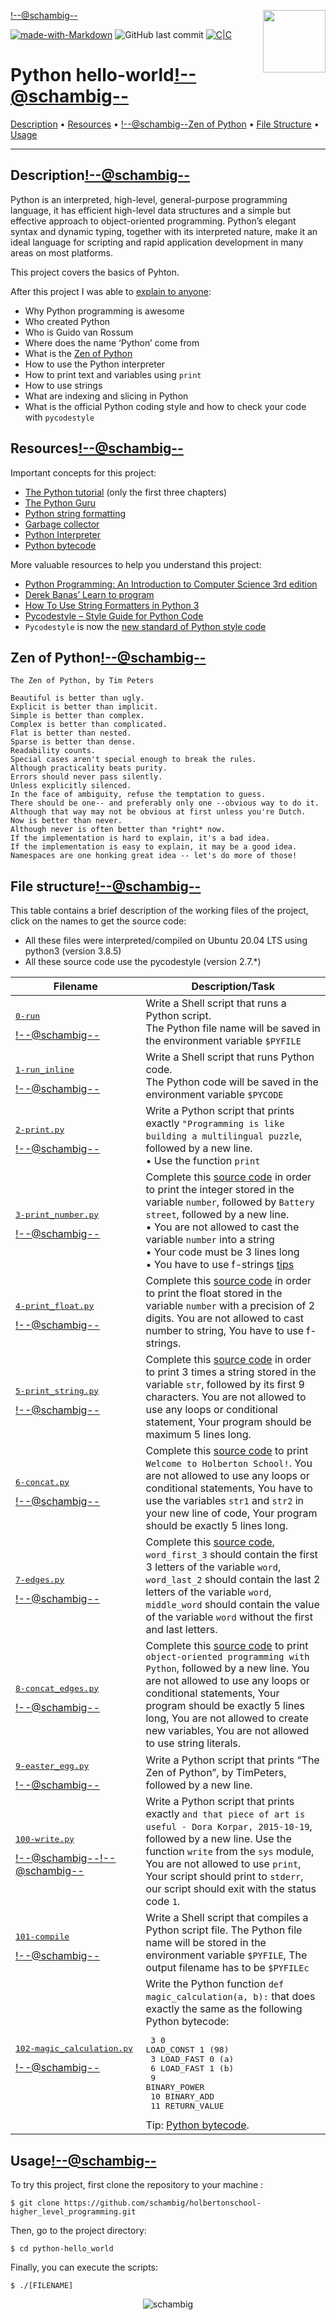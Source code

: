 <img align='right' src='https://user-images.githubusercontent.com/5713670/87202985-820dcb80-c2b6-11ea-9f56-7ec461c497c3.gif' width='100'><!--@schambig-->

[![made-with-Markdown](https://img.shields.io/badge/Made%20with-Markdown-1f425f.svg)](http://commonmark.org)
![GitHub last commit](https://img.shields.io/github/last-commit/schambig/holbertonschool-higher_level_programming)
[![C|C](https://img.shields.io/badge/Repo-35%20commits-orange.svg)](https://sourcerer.io/schambig)

# Python hello-world<!--@schambig-->

[Description](#description) • [Resources](#resources) • <!--@schambig-->[Zen of Python](#zen-of-python) • [File Structure](#file-structure) • [Usage](#usage)

---

## Description<!--@schambig-->

Python is an interpreted, high-level, general-purpose programming language, it has efficient high-level data structures and a simple but effective approach to object-oriented programming. Python’s elegant syntax and dynamic typing, together with its interpreted nature, make it an ideal language for scripting and rapid application development in many areas on most platforms.

This project covers the basics of Pyhton.

After this project I was able to [explain to anyone](https://fs.blog/feynman-learning-technique/):

* Why Python programming is awesome
* Who created Python
* Who is Guido van Rossum
* Where does the name ‘Python’ come from
* What is the [Zen of Python](#zen-of-python)
* How to use the Python interpreter
* How to print text and variables using `print`
* How to use strings
* What are indexing and slicing in Python
* What is the official Python coding style and how to check your code with `pycodestyle`

## Resources<!--@schambig-->

Important concepts for this project:

* [The Python tutorial](https://docs.python.org/3/tutorial/index.html) (only the first three chapters)
* [The Python Guru](https://thepythonguru.com/)
* [Python string formatting](https://pyformat.info)
* [Garbage collector](https://thp.io/2012/python-gc/python_gc_final_2012-01-22.pdf)
* [Python Interpreter](http://www.aosabook.org/en/500L/a-python-interpreter-written-in-python.html)
* [Python bytecode](https://docs.python.org/3.4/library/dis.html)

More valuable resources to help you understand this project:

* [Python Programming: An Introduction to Computer Science 3rd edition](https://www.pdfdrive.com/python-programming-an-introduction-to-computer-science-e183602644.html)
* [Derek Banas’ Learn to program](https://www.youtube.com/playlist?list=PLGLfVvz_LVvTn3cK5e6LjhgGiSeVlIRwt)
* [How To Use String Formatters in Python 3](https://realpython.com/python-f-strings/)
* [Pycodestyle – Style Guide for Python Code](https://pypi.org/project/pycodestyle/)
* `Pycodestyle` is now the [new standard of Python style code](https://github.com/PyCQA/pycodestyle/issues/466)

## Zen of Python<!--@schambig-->

```
The Zen of Python, by Tim Peters

Beautiful is better than ugly.
Explicit is better than implicit.
Simple is better than complex.
Complex is better than complicated.
Flat is better than nested.
Sparse is better than dense.
Readability counts.
Special cases aren't special enough to break the rules.
Although practicality beats purity.
Errors should never pass silently.
Unless explicitly silenced.
In the face of ambiguity, refuse the temptation to guess.
There should be one-- and preferably only one --obvious way to do it.
Although that way may not be obvious at first unless you're Dutch.
Now is better than never.
Although never is often better than *right* now.
If the implementation is hard to explain, it's a bad idea.
If the implementation is easy to explain, it may be a good idea.
Namespaces are one honking great idea -- let's do more of those!
```


## File structure<!--@schambig-->

This table contains a brief description of the working files of the project, click on the names to get the source code:

* All these files were interpreted/compiled on Ubuntu 20.04 LTS using python3 (version 3.8.5)
* All these source code use the pycodestyle (version 2.7.*)

| Filename | Description/Task |
| --- | --- |
| <pre>[0-run](0-run)</pre><!--@schambig--> | Write a Shell script that runs a Python script.<br>The Python file name will be saved in the environment variable `$PYFILE` |
| <pre>[1-run_inline](1-run_inline)</pre><!--@schambig--> | Write a Shell script that runs Python code.<br>The Python code will be saved in the environment variable `$PYCODE` |
| <pre>[2-print.py](2-print.py)</pre><!--@schambig--> | Write a Python script that prints exactly `"Programming is like building a multilingual puzzle`, followed by a new line.<br>• Use the function `print` |
| <pre>[3-print_number.py](3-print_number.py)</pre><!--@schambig--> | Complete this [source code](https://github.com/holbertonschool/0x00.py/blob/master/3-print_number.py) in order to print the integer stored in the variable `number`, followed by `Battery street`, followed by a new line.<br>• You are not allowed to cast the variable `number` into a string<br>• Your code must be 3 lines long<br>• You have to use f-strings [tips](https://realpython.com/python-f-strings/) |
| <pre>[4-print_float.py](4-print_float.py)</pre><!--@schambig--> | Complete this [source code](https://github.com/holbertonschool/0x00.py/blob/master/4-print_float.py) in order to print the float stored in the variable `number` with a precision of 2 digits. You are not allowed to cast number to string, You have to use f-strings. |
| <pre>[5-print_string.py](5-print_string.py)</pre><!--@schambig--> | Complete this [source code](https://github.com/holbertonschool/0x00.py/blob/master/5-print_string.py) in order to print 3 times a string stored in the variable `str`, followed by its first 9 characters. You are not allowed to use any loops or conditional statement, Your program should be maximum 5 lines long. |
| <pre>[6-concat.py](6-concat.py)</pre><!--@schambig--> | Complete this [source code](https://github.com/holbertonschool/0x00.py/blob/master/6-concat.py) to print `Welcome to Holberton School!`. You are not allowed to use any loops or conditional statements, You have to use the variables `str1` and `str2` in your new line of code, Your program should be exactly 5 lines long. |
| <pre>[7-edges.py](7-edges.py)</pre><!--@schambig--> | Complete this [source code](https://github.com/holbertonschool/0x00.py/blob/master/7-edges.py), `word_first_3` should contain the first 3 letters of the variable `word`, `word_last_2` should contain the last 2 letters of the variable `word`, `middle_word` should contain the value of the variable `word` without the first and last letters. |
| <pre>[8-concat_edges.py](8-concat_edges.py)</pre><!--@schambig--> | Complete this [source code](https://github.com/holbertonschool/0x00.py/blob/master/8-concat_edges.py) to print `object-oriented programming with Python`, followed by a new line. You are not allowed to use any loops or conditional statements, Your program should be exactly 5 lines long, You are not allowed to create new variables, You are not allowed to use string literals. |
| <pre>[9-easter_egg.py](9-easter_egg.py)</pre><!--@schambig--> | Write a Python script that prints “The Zen of Python”, by TimPeters, followed by a new line. |
| <pre>[100-write.py](100-write.py)</pre><!--@schambig--><!--@schambig--> | Write a Python script that prints exactly `and that piece of art is useful - Dora Korpar, 2015-10-19`, followed by a new line. Use the function `write` from the `sys` module, You are not allowed to use `print`, Your script should print to `stderr`, our script should exit with the status code `1`. |
| <pre>[101-compile](101-compile)</pre><!--@schambig--> | Write a Shell script that compiles a Python script file. The Python file name will be stored in the environment variable `$PYFILE`, The output filename has to be `$PYFILEc` |
| <pre>[102-magic_calculation.py](102-magic_calculation.py)</pre><!--@schambig--> | Write the Python function `def magic_calculation(a, b):` that does exactly the same as the following Python bytecode: <pre>  3           0 LOAD_CONST               1 (98)<br>              3 LOAD_FAST                0 (a)<br>              6 LOAD_FAST                1 (b)<br>              9 BINARY_POWER<br>             10 BINARY_ADD<br>             11 RETURN_VALUE</pre>  Tip: [Python bytecode](https://docs.python.org/3/library/dis.html). |
<!-- <pre><br><br></pre> • <br>•-->


## Usage<!--@schambig-->

To try this project, first clone the repository to your machine :

```
$ git clone https://github.com/schambig/holbertonschool-higher_level_programming.git
```

Then, go to the project directory:

```
$ cd python-hello_world
```

Finally, you can execute the scripts:

```
$ ./[FILENAME]
```


<p align="center">
  <img alt="schambig" src="https://capsule-render.vercel.app/api?type=waving&color=gradient&height=60&section=footer"/>
</p>
